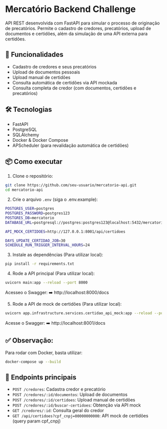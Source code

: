 # Mercatório Backend Challenge

API REST desenvolvida com FastAPI para simular o processo de originação de precatórios. Permite o cadastro de credores, precatórios, upload de documentos e certidões, além da simulação de uma API externa para certidões.

## 🚀 Funcionalidades
- Cadastro de credores e seus precatórios
- Upload de documentos pessoais
- Upload manual de certidões
- Consulta automática de certidões via API mockada
- Consulta completa de credor (com documentos, certidões e precatórios)

## 🛠️ Tecnologias
- FastAPI
- PostgreSQL
- SQLAlchemy
- Docker & Docker Compose
- APScheduler (para revalidação automática de certidões)

## 📦 Como executar
1. Clone o repositório:
```bash
git clone https://github.com/seu-usuario/mercatorio-api.git
cd mercatorio-api
```

2. Crie o arquivo ```.env``` (siga o .env.example):
```bash
POSTGRES_USER=postgres
POSTGRES_PASSWORD=postgres123
POSTGRES_DB=mercatorio
DATABASE_URL=postgresql://postgres:postgres123@localhost:5432/mercatorio

API_MOCK_CERTIDOES=http://127.0.0.1:8001/api/certidoes

DAYS_UPDATE_CERTIDAO_JOB=30
SCHEDULE_RUN_TRIGGER_INTERVAL_HOURS=24
```

3. Instale as dependências (Para utilizar local):
```bash
pip install -r requirements.txt
```

4. Rode a API principal (Para utilizar local):
```bash
uvicorn main:app --reload --port 8000
```
Acesseo o Swagger:
➡️ http://localhost:8000/docs

5. Rode a API de mock de certidões (Para utilizar local):
```bash
uvicorn app.infrastructure.services.certidao_api_mock:app --reload --port 8001
```
Acesse o Swagger:
➡️ http://localhost:8001/docs


## ✅ Observação:
Para rodar com Docker, basta utilizar:
```bash
docker-compose up --build
```

## 📂 Endpoints principais
- ```POST /credores```: Cadastra credor e precatório
- ```POST /credores/:id/documentos```: Upload de documentos
- ```POST /credores/:id/certidoes```: Upload manual de certidões
- ```POST /credores/:id/buscar-certidoes```: Obtenção via API mock
- ```GET /credores/:id```: Consulta geral do credor
- ```GET /api/certidoes?cpf_cnpj=00000000000```: API mock de certidões (query param cpf_cnpj)